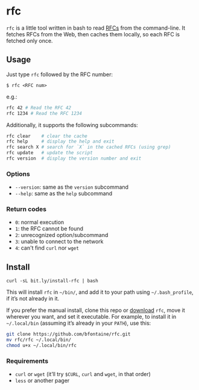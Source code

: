 # rfc

`rfc` is a little tool written in bash to read [RFCs][ietf-rfc] from the
command-line. It fetches RFCs from the Web, then caches them locally, so each RFC
is fetched only once.

[ietf-rfc]: http://www.ietf.org/rfc.html

## Usage

Just type `rfc` followed by the RFC number:

```
$ rfc <RFC num>
```

e.g.:

```sh
rfc 42 # Read the RFC 42
rfc 1234 # Read the RFC 1234
```

Additionally, it supports the following subcommands:

```sh
rfc clear    # clear the cache
rfc help     # display the help and exit
rfc search X # search for `X` in the cached RFCs (using grep)
rfc update   # update the script
rfc version  # display the version number and exit
```

### Options

- `--version`: same as the `version` subcommand
- `--help`: same as the `help` subcommand

### Return codes

- `0`: normal execution
- `1`: the RFC cannot be found
- `2`: unrecognized option/subcommand
- `3`: unable to connect to the network
- `4`: can't find `curl` nor `wget`


## Install

```
curl -sL bit.ly/install-rfc | bash
```

This will install `rfc` in `~/bin/`, and add it to your path using
`~/.bash_profile`, if it’s not already in it.

If you prefer the manual install, clone this repo or [download][raw-script]
`rfc`, move it wherever you want, and set it executable. For example, to install
it in `~/.local/bin` (assuming it’s already in your `PATH`), use this:

```sh
git clone https://github.com/bfontaine/rfc.git
mv rfc/rfc ~/.local/bin/
chmod u+x ~/.local/bin/rfc
```

[raw-script]: https://raw.github.com/bfontaine/rfc/master/rfc

### Requirements

- `curl` or `wget` (it’ll try `$CURL`, `curl` and `wget`, in that order)
- `less` or another pager

